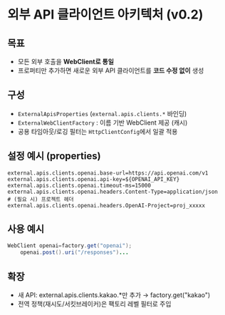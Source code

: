 # 외부 API 클라이언트 아키텍처 (v0.2)

## 목표

- 모든 외부 호출을 **WebClient로 통일**
- 프로퍼티만 추가하면 새로운 외부 API 클라이언트를 **코드 수정 없이** 생성

## 구성

- `ExternalApisProperties` (`external.apis.clients.*` 바인딩)
- `ExternalWebClientFactory` : 이름 기반 WebClient 제공 (캐시)
- 공용 타임아웃/로깅 필터는 `HttpClientConfig`에서 일괄 적용

## 설정 예시 (properties)

```properties
external.apis.clients.openai.base-url=https://api.openai.com/v1
external.apis.clients.openai.api-key=${OPENAI_API_KEY}
external.apis.clients.openai.timeout-ms=15000
external.apis.clients.openai.headers.Content-Type=application/json
# (필요 시) 프로젝트 헤더
external.apis.clients.openai.headers.OpenAI-Project=proj_xxxxx
```

## 사용 예시

```java
WebClient openai=factory.get("openai");
    openai.post().uri("/responses")...
```

## 확장

* 새 API: external.apis.clients.kakao.*만 추가 → factory.get("kakao")
* 전역 정책(재시도/서킷브레이커)은 팩토리 레벨 필터로 주입